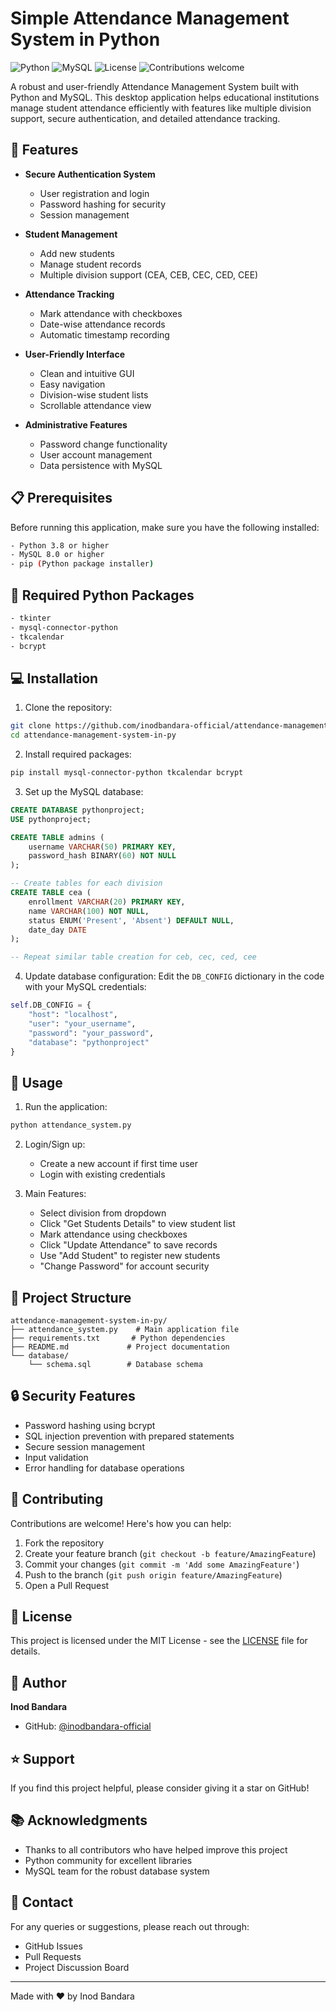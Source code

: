 # Simple Attendance Management System in Python

![Python](https://img.shields.io/badge/python-v3.8+-blue.svg)
![MySQL](https://img.shields.io/badge/mysql-v8.0+-blue.svg)
![License](https://img.shields.io/badge/license-MIT-green.svg)
![Contributions welcome](https://img.shields.io/badge/contributions-welcome-orange.svg)

A robust and user-friendly Attendance Management System built with Python and MySQL. This desktop application helps educational institutions manage student attendance efficiently with features like multiple division support, secure authentication, and detailed attendance tracking.

## 🚀 Features

- **Secure Authentication System**
  - User registration and login
  - Password hashing for security
  - Session management

- **Student Management**
  - Add new students
  - Manage student records
  - Multiple division support (CEA, CEB, CEC, CED, CEE)

- **Attendance Tracking**
  - Mark attendance with checkboxes
  - Date-wise attendance records
  - Automatic timestamp recording

- **User-Friendly Interface**
  - Clean and intuitive GUI
  - Easy navigation
  - Division-wise student lists
  - Scrollable attendance view

- **Administrative Features**
  - Password change functionality
  - User account management
  - Data persistence with MySQL

## 📋 Prerequisites

Before running this application, make sure you have the following installed:

```bash
- Python 3.8 or higher
- MySQL 8.0 or higher
- pip (Python package installer)
```

## 🔧 Required Python Packages

```bash
- tkinter
- mysql-connector-python
- tkcalendar
- bcrypt
```

## 💻 Installation

1. Clone the repository:
```bash
git clone https://github.com/inodbandara-official/attendance-management-system-in-py.git
cd attendance-management-system-in-py
```

2. Install required packages:
```bash
pip install mysql-connector-python tkcalendar bcrypt
```

3. Set up the MySQL database:
```sql
CREATE DATABASE pythonproject;
USE pythonproject;

CREATE TABLE admins (
    username VARCHAR(50) PRIMARY KEY,
    password_hash BINARY(60) NOT NULL
);

-- Create tables for each division
CREATE TABLE cea (
    enrollment VARCHAR(20) PRIMARY KEY,
    name VARCHAR(100) NOT NULL,
    status ENUM('Present', 'Absent') DEFAULT NULL,
    date_day DATE
);

-- Repeat similar table creation for ceb, cec, ced, cee
```

4. Update database configuration:
Edit the `DB_CONFIG` dictionary in the code with your MySQL credentials:
```python
self.DB_CONFIG = {
    "host": "localhost",
    "user": "your_username",
    "password": "your_password",
    "database": "pythonproject"
}
```

## 🎯 Usage

1. Run the application:
```bash
python attendance_system.py
```

2. Login/Sign up:
   - Create a new account if first time user
   - Login with existing credentials

3. Main Features:
   - Select division from dropdown
   - Click "Get Students Details" to view student list
   - Mark attendance using checkboxes
   - Click "Update Attendance" to save records
   - Use "Add Student" to register new students
   - "Change Password" for account security

## 📁 Project Structure

```
attendance-management-system-in-py/
├── attendance_system.py    # Main application file
├── requirements.txt       # Python dependencies
├── README.md             # Project documentation
└── database/
    └── schema.sql        # Database schema
```

## 🔒 Security Features

- Password hashing using bcrypt
- SQL injection prevention with prepared statements
- Secure session management
- Input validation
- Error handling for database operations

## 🤝 Contributing

Contributions are welcome! Here's how you can help:

1. Fork the repository
2. Create your feature branch (`git checkout -b feature/AmazingFeature`)
3. Commit your changes (`git commit -m 'Add some AmazingFeature'`)
4. Push to the branch (`git push origin feature/AmazingFeature`)
5. Open a Pull Request

## 📝 License

This project is licensed under the MIT License - see the [LICENSE](LICENSE) file for details.

## 👤 Author

**Inod Bandara**
- GitHub: [@inodbandara-official](https://github.com/inodbandara-official)

## ⭐ Support

If you find this project helpful, please consider giving it a star on GitHub!

## 📚 Acknowledgments

- Thanks to all contributors who have helped improve this project
- Python community for excellent libraries
- MySQL team for the robust database system

## 📧 Contact

For any queries or suggestions, please reach out through:
- GitHub Issues
- Pull Requests
- Project Discussion Board

---
Made with ❤️ by Inod Bandara
